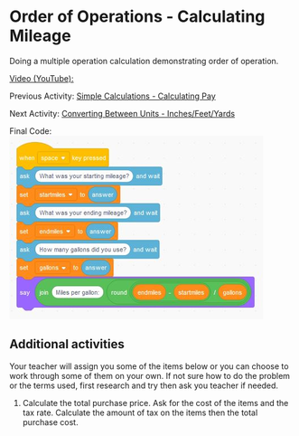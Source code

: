 # Order of Operations - Calculating Mileage

Doing a multiple operation calculation demonstrating order of operation.

[Video (YouTube):](https://youtu.be/osZqYKOklIQ)

Previous Activity: [Simple Calculations - Calculating Pay](https://github.com/teachintech90/math.code/blob/main/Scratch/001-Calc-Pay/README.md)

Next Activity: [Converting Between Units - Inches/Feet/Yards](https://github.com/teachintech90/math.code/blob/main/Scratch/003-Converting-Between-Units/README.md)

Final Code:
<img src="MPG-final.JPG">

## Additional activities

Your teacher will assign you some of the items below or you can choose to work through some of them on your own. If not sure how to do the problem or the terms used, first research and try then ask you teacher if needed.

1. Calculate the total purchase price.  Ask for the cost of the items and the tax rate.  Calculate the amount of tax on the items then the total purchase cost.


